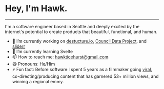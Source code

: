 # Hey, I'm Hawk.

---

I'm a software engineer based in Seattle and deeply excited by the internet's potential to create products that beautiful, functional, and human.

- 🔭 I’m currently working on [destucture.io](https://github.com/hawkticehurst/destructure-io), [Council Data Project](https://councildataproject.github.io/), and [sliderr](https://github.com/hawkticehurst/sliderr)
- 🌱 I’m currently learning Svelte
- 📫 How to reach me: [hawkticehurst@gmail.com](hawkticehurst@gmail.com)
- 😄 Pronouns: He/Him
- ⚡ Fun fact: Before software I spent 5 years as a filmmaker going [viral](https://www.youtube.com/watch?v=re5TqWQgWd4), co-directing/producing content that has garnered 53+ million views, and winning a regional emmy.

<!--
**hawkticehurst/hawkticehurst** is a ✨ _special_ ✨ repository because its `README.md` (this file) appears on your GitHub profile.

Here are some ideas to get you started:

- 🔭 I’m currently working on ...
- 🌱 I’m currently learning ...
- 👯 I’m looking to collaborate on ...
- 🤔 I’m looking for help with ...
- 💬 Ask me about ...
- 📫 How to reach me: ...
- 😄 Pronouns: ...
- ⚡ Fun fact: ...
-->
